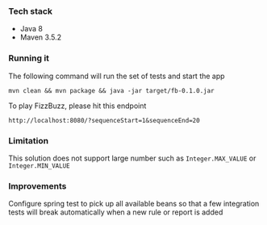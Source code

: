 ### Tech stack
- Java 8
- Maven 3.5.2

### Running it
The following command will run the set of tests and start the app

`mvn clean && mvn package && java -jar target/fb-0.1.0.jar`

To play FizzBuzz, please hit this endpoint

`http://localhost:8080/?sequenceStart=1&sequenceEnd=20`


### Limitation
This solution does not support large number such as `Integer.MAX_VALUE` or `Integer.MIN_VALUE`

### Improvements
Configure spring test to pick up all available beans so that a few integration tests will break automatically when a new rule or report is added

